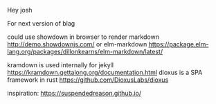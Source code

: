 Hey josh


For next version of blag


could use showdown in browser to render markdown http://demo.showdownjs.com/
or elm-markdown https://package.elm-lang.org/packages/dillonkearns/elm-markdown/latest/


kramdown is used internally for jekyll https://kramdown.gettalong.org/documentation.html
dioxus is a SPA framework in rust https://github.com/DioxusLabs/dioxus


inspiration: https://suspendedreason.github.io/
